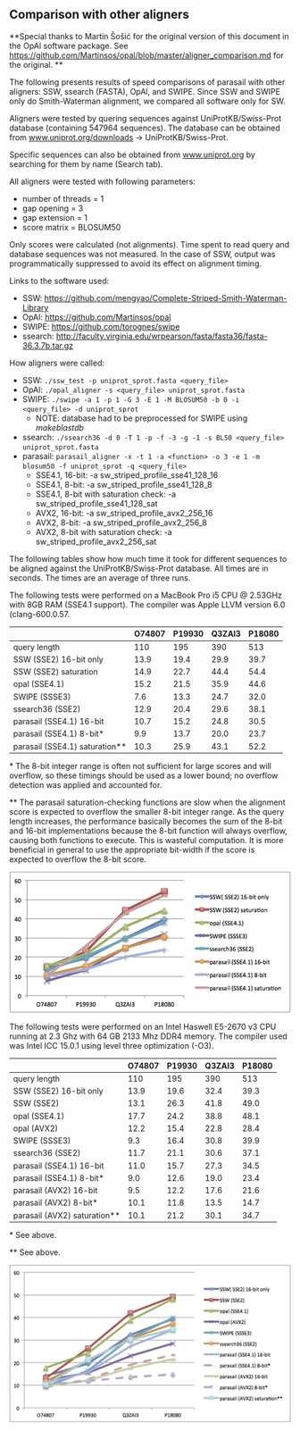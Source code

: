 ## Comparison with other aligners

**Special thanks to Martin Šošić for the original version of this
document in the OpAl software package. See
https://github.com/Martinsos/opal/blob/master/aligner_comparison.md for
the original. **

The following presents results of speed comparisons of parasail with
other aligners: SSW, ssearch (FASTA), OpAl, and SWIPE.  Since SSW and
SWIPE only do Smith-Waterman alignment, we compared all software only
for SW.

Aligners were tested by quering sequences against UniProtKB/Swiss-Prot
database (containing 547964 sequences).  The database can be obtained
from www.uniprot.org/downloads -> UniProtKB/Swiss-Prot.  

Specific sequences can also be obtained from www.uniprot.org by
searching for them by name (Search tab).

All aligners were tested with following parameters:
* number of threads = 1
* gap opening = 3
* gap extension = 1
* score matrix = BLOSUM50

Only scores were calculated (not alignments). Time spent to read query
and database sequences was not measured. In the case of SSW, output was
programmatically suppressed to avoid its effect on alignment timing.

Links to the software used:
* SSW: https://github.com/mengyao/Complete-Striped-Smith-Waterman-Library
* OpAl: https://github.com/Martinsos/opal
* SWIPE: https://github.com/torognes/swipe
* ssearch: http://faculty.virginia.edu/wrpearson/fasta/fasta36/fasta-36.3.7b.tar.gz

How aligners were called:
* SSW: `./ssw_test -p uniprot_sprot.fasta <query_file>`
* OpAl: `./opal_aligner -s <query_file> uniprot_sprot.fasta`
* SWIPE: `./swipe -a 1 -p 1 -G 3 -E 1 -M BLOSUM50 -b 0 -i <query_file> -d uniprot_sprot`
  * NOTE: database had to be preprocessed for SWIPE using _makeblastdb_
* ssearch: `./ssearch36 -d 0 -T 1 -p -f -3 -g -1 -s BL50 <query_file> uniprot_sprot.fasta`
* parasail: `parasail_aligner -x -t 1 -a <function> -o 3 -e 1 -m blosum50 -f uniprot_sprot -q <query_file>`
  * SSE4.1, 16-bit: -a sw_striped_profile_sse41_128_16
  * SSE4.1, 8-bit: -a sw_striped_profile_sse41_128_8
  * SSE4.1, 8-bit with saturation check: -a sw_striped_profile_sse41_128_sat
  * AVX2, 16-bit: -a sw_striped_profile_avx2_256_16
  * AVX2, 8-bit: -a sw_striped_profile_avx2_256_8
  * AVX2, 8-bit with saturation check: -a sw_striped_profile_avx2_256_sat

The following tables show how much time it took for different sequences to be
aligned against the UniProtKB/Swiss-Prot database. All times are in seconds. The times are an average of three runs.

The following tests were performed on a MacBook Pro i5 CPU @ 2.53GHz with 8GB
RAM (SSE4.1 support). The compiler was Apple LLVM version 6.0 (clang-600.0.57.

|                                |O74807  |P19930  |Q3ZAI3  |P18080|
|--------------------------------|--------|--------|--------|------|
|query length                    |110     |195     |390     |513   |
|SSW (SSE2) 16-bit only          |13.9    |19.4    |29.9    |39.7  |
|SSW (SSE2) saturation           |14.9    |22.7    |44.4    |54.4  |
|opal (SSE4.1)                   |15.2    |21.5    |35.9    |44.6  |
|SWIPE (SSSE3)                   |7.6     |13.3    |24.7    |32.0  |
|ssearch36 (SSE2)                |12.9    |20.4    |29.6    |38.1  |
|parasail (SSE4.1) 16-bit        |10.7    |15.2    |24.8    |30.5  |
|parasail (SSE4.1) 8-bit\*       |9.9     |13.7    |20.0    |23.7  |
|parasail (SSE4.1) saturation\*\*|10.3    |25.9    |43.1    |52.2  |

\* The 8-bit integer range is often not sufficient for large scores and will overflow, so these timings should be used as a lower bound; no overflow detection was applied and accounted for.

\*\* The parasail saturation-checking functions are slow when the alignment score is expected to overflow the smaller 8-bit integer range.  As the query length increases, the performance basically becomes the sum of the 8-bit and 16-bit implementations because the 8-bit function will always overflow, causing both functions to execute.  This is wasteful computation.  It is more beneficial in general to use the appropriate bit-width if the score is expected to overflow the 8-bit score.

![](images/perf_mac.png)

The following tests were performed on an Intel Haswell E5-2670 v3 CPU running
at 2.3 Ghz with 64 GB 2133 Mhz DDR4 memory. The compiler used was Intel ICC
15.0.1 using level three optimization (-O3).

|                                |O74807  |P19930  |Q3ZAI3  |P18080|
|--------------------------------|--------|--------|--------|------|
|query length                    |110     |195     |390     |513   |
|SSW (SSE2) 16-bit only          |13.9    |19.6    |32.4    |39.3  |
|SSW (SSE2)                      |13.1    |26.3    |41.8    |49.0  |
|opal (SSE4.1)                   |17.7    |24.2    |38.8    |48.1  |
|opal (AVX2)                     |12.2    |15.4    |22.8    |28.4  |
|SWIPE (SSSE3)                   |9.3     |16.4    |30.8    |39.9  |
|ssearch36 (SSE2)                |11.7    |21.1    |30.6    |37.1  |
|parasail (SSE4.1) 16-bit        |11.0    |15.7    |27.3    |34.5  |
|parasail (SSE4.1) 8-bit\*       |9.0     |12.6    |19.0    |23.4  |
|parasail (AVX2) 16-bit          |9.5     |12.2    |17.6    |21.6  |
|parasail (AVX2) 8-bit\*         |10.1    |11.8    |13.5    |14.7  |
|parasail (AVX2) saturation\*\*  |10.1    |21.2    |30.1    |34.7  |

\*  See above.

\*\* See above.

![](images/perf_haswell.png)

